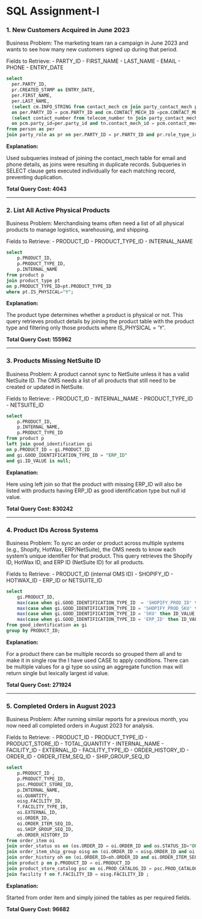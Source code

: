 <h1>SQL Assignment-I</h1>

<p><h3>1. New Customers Acquired in June 2023</h3>
Business Problem:
The marketing team ran a campaign in June 2023 and wants to see how many new customers signed up during that period.
</p>
Fields to Retrieve:
- PARTY_ID
- FIRST_NAME
- LAST_NAME
- EMAIL
- PHONE
- ENTRY_DATE

```sql
select 
  per.PARTY_ID, 
  pr.CREATED_STAMP as ENTRY_DATE,
  per.FIRST_NAME,
  per.LAST_NAME,
  (select cm.INFO_STRING from contact_mech cm join party_contact_mech pcm 
  on per.PARTY_ID = pcm.PARTY_ID and cm.CONTACT_MECH_ID =pcm.CONTACT_MECH_ID and CONTACT_MECH_TYPE_ID ='EMAIL_ADDRESS' limit 1) as EMAIL,
  (select contact_number from telecom_number tn join party_contact_mech pcm  
  on pcm.party_id=per.party_id and tn.contact_mech_id = pcm.contact_mech_id limit 1) as PHONE
from person as per
join party_role as pr on per.PARTY_ID = pr.PARTY_ID and pr.role_type_id = 'CUSTOMER' and pr.CREATED_STAMP < "2023-07-01" and pr.CREATED_STAMP>="2023-06-01";
```
**Explanation:** 
<p> Used subqueries instead of joining the contact_mech table for email and phone details, as joins were resulting in duplicate records. Subqueries in SELECT clause gets executed individually for each matching record, preventing duplication.</p>

**Total Query Cost: 4043**
<hr>

<p><h3>2. List All Active Physical Products</h3>
Business Problem:
Merchandising teams often need a list of all physical products to manage logistics, warehousing, and shipping.
</p>
Fields to Retrieve:
- PRODUCT_ID
- PRODUCT_TYPE_ID
- INTERNAL_NAME

```sql
select 
    p.PRODUCT_ID, 
    p.PRODUCT_TYPE_ID, 
    p.INTERNAL_NAME 
from product p  
join product_type pt 
on p.PRODUCT_TYPE_ID=pt.PRODUCT_TYPE_ID
where pt.IS_PHYSICAL="Y";
```
**Explanation:** 
<p>The product type determines whether a product is physical or not. This query retrieves product details by joining the product table with the product type and filtering only those products where IS_PHYSICAL = 'Y'.</p>

**Total Query Cost: 155962**
<hr>

<p><h3>3. Products Missing NetSuite ID</h3>
Business Problem:
A product cannot sync to NetSuite unless it has a valid NetSuite ID. The OMS needs a list of all products that still need to be created or updated in NetSuite.
</p>
Fields to Retrieve:
- PRODUCT_ID
- INTERNAL_NAME
- PRODUCT_TYPE_ID
- NETSUITE_ID

```sql
select 
    p.PRODUCT_ID, 
    p.INTERNAL_NAME, 
    p.PRODUCT_TYPE_ID
from product p 
left join good_identification gi 
on p.PRODUCT_ID = gi.PRODUCT_ID  
and gi.GOOD_IDENTIFICATION_TYPE_ID = "ERP_ID"
and gi.ID_VALUE is null;
```
**Explanation:** 
<p>Here using left join so that the product with missing ERP_ID will also be listed with products having ERP_ID as good identification type but null id value.</p>

**Total Query Cost: 830242**
<hr>

<p><h3>4. Product IDs Across Systems</h3>
Business Problem:
To sync an order or product across multiple systems (e.g., Shopify, HotWax, ERP/NetSuite), the OMS needs to know each system’s unique identifier for that product. This query retrieves the Shopify ID, HotWax ID, and ERP ID (NetSuite ID) for all products.
</p>
Fields to Retrieve:
- PRODUCT_ID (internal OMS ID)
- SHOPIFY_ID
- HOTWAX_ID
- ERP_ID or NETSUITE_ID 

```sql
select 
    gi.PRODUCT_ID,
    max(case when gi.GOOD_IDENTIFICATION_TYPE_ID  = 'SHOPIFY_PROD_ID' then ID_VALUE end) as SHOPIFY_PROD_ID,
    max(case when gi.GOOD_IDENTIFICATION_TYPE_ID = 'SHOPIFY_PROD_SKU' then ID_VALUE end) as SHOPIFY_PROD_SKU,
    max(case when gi.GOOD_IDENTIFICATION_TYPE_ID = 'SKU' then ID_VALUE end) as SKU,
    max(case when gi.GOOD_IDENTIFICATION_TYPE_ID = 'ERP_ID' then ID_VALUE end) as ERP_ID
from good_identification as gi
group by PRODUCT_ID;
```
**Explanation:** 
<p>For a product there can be multiple records so grouped them all and to make it in single row the I have used CASE to apply conditions. There can be multiple values for a gi type so using an aggregate function max will return single but lexically largest id value.</p>

**Total Query Cost: 271924**
<hr>

<p><h3>5. Completed Orders in August 2023</h3>
Business Problem:
After running similar reports for a previous month, you now need all completed orders in August 2023 for analysis.
</p>
Fields to Retrieve:
- PRODUCT_ID
- PRODUCT_TYPE_ID
- PRODUCT_STORE_ID
- TOTAL_QUANTITY
- INTERNAL_NAME
- FACILITY_ID
- EXTERNAL_ID
- FACILITY_TYPE_ID
- ORDER_HISTORY_ID
- ORDER_ID
- ORDER_ITEM_SEQ_ID
- SHIP_GROUP_SEQ_ID

```sql
select 
    p.PRODUCT_ID ,
    p.PRODUCT_TYPE_ID,
    psc.PRODUCT_STORE_ID,
    p.INTERNAL_NAME,
    oi.QUANTITY,
    oisg.FACILITY_ID,
    f.FACILITY_TYPE_ID,
    oi.EXTERNAL_ID,
    oi.ORDER_ID,
    oi.ORDER_ITEM_SEQ_ID,
    oi.SHIP_GROUP_SEQ_ID,
    oh.ORDER_HISTORY_ID 
from order_item oi
join order_status os on (os.ORDER_ID = oi.ORDER_ID and os.STATUS_ID="ORDER_COMPLETED" and (os.STATUS_DATETIME > "2023-08-01" and os.STATUS_DATETIME<"2023-09-01"))
join order_item_ship_group oisg on (oi.ORDER_ID = oisg.ORDER_ID and oi.SHIP_GROUP_SEQ_ID = oisg.SHIP_GROUP_SEQ_ID)
join order_history oh on (oi.ORDER_ID=oh.ORDER_ID and oi.ORDER_ITEM_SEQ_ID= oh.ORDER_ITEM_SEQ_ID and oi.SHIP_GROUP_SEQ_ID= oh.SHIP_GROUP_SEQ_ID)
join product p on p.PRODUCT_ID = oi.PRODUCT_ID
join product_store_catalog psc on oi.PROD_CATALOG_ID = psc.PROD_CATALOG_ID
join facility f on f.FACILITY_ID = oisg.FACILITY_ID ;

```
**Explanation:** 
<p>
  Started from order item and simply joined the tables as per required fields. 
</p>

**Total Query Cost: 96682**
